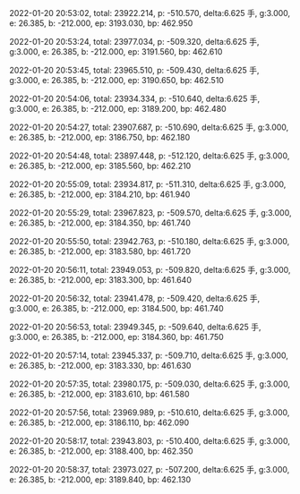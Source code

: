 2022-01-20 20:53:02, total: 23922.214, p: -510.570, delta:6.625 手, g:3.000, e: 26.385, b: -212.000, ep: 3193.030, bp: 462.950

2022-01-20 20:53:24, total: 23977.034, p: -509.320, delta:6.625 手, g:3.000, e: 26.385, b: -212.000, ep: 3191.560, bp: 462.610

2022-01-20 20:53:45, total: 23965.510, p: -509.430, delta:6.625 手, g:3.000, e: 26.385, b: -212.000, ep: 3190.650, bp: 462.510

2022-01-20 20:54:06, total: 23934.334, p: -510.640, delta:6.625 手, g:3.000, e: 26.385, b: -212.000, ep: 3189.200, bp: 462.480

2022-01-20 20:54:27, total: 23907.687, p: -510.690, delta:6.625 手, g:3.000, e: 26.385, b: -212.000, ep: 3186.750, bp: 462.180

2022-01-20 20:54:48, total: 23897.448, p: -512.120, delta:6.625 手, g:3.000, e: 26.385, b: -212.000, ep: 3185.560, bp: 462.210

2022-01-20 20:55:09, total: 23934.817, p: -511.310, delta:6.625 手, g:3.000, e: 26.385, b: -212.000, ep: 3184.210, bp: 461.940

2022-01-20 20:55:29, total: 23967.823, p: -509.570, delta:6.625 手, g:3.000, e: 26.385, b: -212.000, ep: 3184.350, bp: 461.740

2022-01-20 20:55:50, total: 23942.763, p: -510.180, delta:6.625 手, g:3.000, e: 26.385, b: -212.000, ep: 3183.580, bp: 461.720

2022-01-20 20:56:11, total: 23949.053, p: -509.820, delta:6.625 手, g:3.000, e: 26.385, b: -212.000, ep: 3183.300, bp: 461.640

2022-01-20 20:56:32, total: 23941.478, p: -509.420, delta:6.625 手, g:3.000, e: 26.385, b: -212.000, ep: 3184.500, bp: 461.740

2022-01-20 20:56:53, total: 23949.345, p: -509.640, delta:6.625 手, g:3.000, e: 26.385, b: -212.000, ep: 3184.360, bp: 461.750

2022-01-20 20:57:14, total: 23945.337, p: -509.710, delta:6.625 手, g:3.000, e: 26.385, b: -212.000, ep: 3183.330, bp: 461.630

2022-01-20 20:57:35, total: 23980.175, p: -509.030, delta:6.625 手, g:3.000, e: 26.385, b: -212.000, ep: 3183.610, bp: 461.580

2022-01-20 20:57:56, total: 23969.989, p: -510.610, delta:6.625 手, g:3.000, e: 26.385, b: -212.000, ep: 3186.110, bp: 462.090

2022-01-20 20:58:17, total: 23943.803, p: -510.400, delta:6.625 手, g:3.000, e: 26.385, b: -212.000, ep: 3188.400, bp: 462.350

2022-01-20 20:58:37, total: 23973.027, p: -507.200, delta:6.625 手, g:3.000, e: 26.385, b: -212.000, ep: 3189.840, bp: 462.130